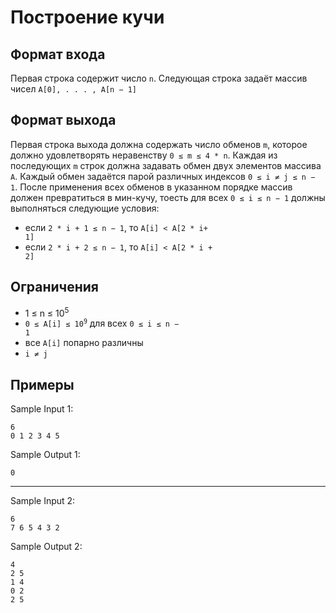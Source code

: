 # Построение кучи

##  Формат входа

Первая строка содержит число <code>n</code>. Следующая строка задаёт массив чисел <code>A[0], . . . , A[n − 1]</code>

## Формат выхода

Первая строка выхода должна содержать число обменов <code>m</code>, которое должно удовлетворять неравенству <code>0 ≤ m ≤ 4 * n</code>. Каждая из последующих <code>m</code> строк должна задавать обмен двух элементов массива <code>A</code>. Каждый обмен задаётся парой различных индексов <code>0 ≤ i ≠ j ≤ n − 1</code>. После применения всех обменов в указанном порядке массив должен превратиться в мин-кучу, тоесть для всех <code>0 ≤ i ≤ n − 1</code> должны выполняться следующие условия:
- если <code>2 * i + 1 ≤ n − 1</code>, то <code>A[i] < A[2 * i+ 1]</code>
- если <code>2 * i + 2 ≤ n − 1</code>, то <code>A[i] < A[2 * i + 2]</code>

## Ограничения

- 1 ≤ n ≤ 10<sup>5</sup>
- <code>0 ≤ A[i] ≤ 10<sup>9</sup></code> для всех <code>0 ≤ i ≤ n − 1</code>
- все <code>A[i]</code> попарно различны
- <code>i ≠ j</code>

## Примеры

Sample Input 1:

```
6
0 1 2 3 4 5
```

Sample Output 1:

```
0
```

<hr/>

Sample Input 2:

```
6
7 6 5 4 3 2
```

Sample Output 2:

```
4
2 5
1 4
0 2
2 5
```
